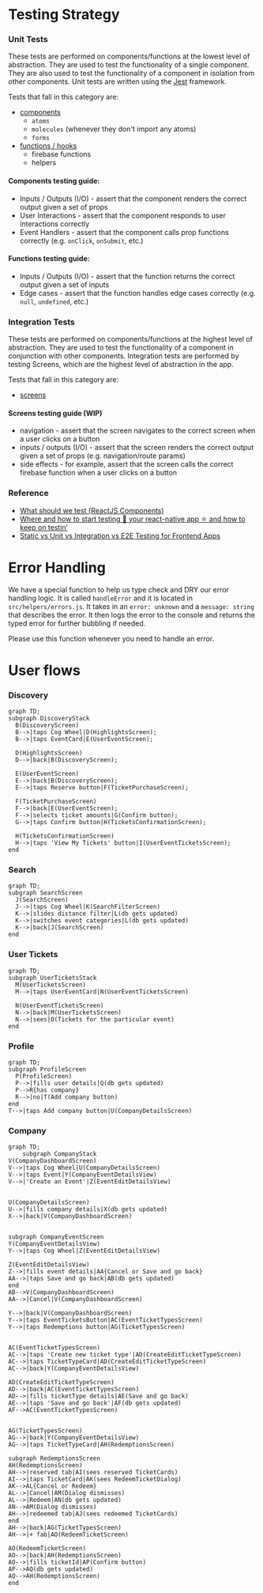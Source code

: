 # Testing Strategy 
### Unit Tests
These tests are performed on components/functions at the lowest level of abstraction. They are used to test the functionality of a single component. They are also used to test the functionality of a component in isolation from other components. Unit tests are written using the [Jest](https://jestjs.io/) framework. 

Tests that fall in this category are:
* [components](#components-testing-guide)
  * `atoms`
  * `molecules` (whenever they don't import any atoms)
  * `forms`
* [functions / hooks](#functions-testing-guide)
  * firebase functions
  * helpers

#### Components testing guide:
* Inputs / Outputs (I/O) - assert that the component renders the correct output given a set of props
* User Interactions - assert that the component responds to user interactions correctly
* Event Handlers - assert that the component calls prop functions correctly (e.g. `onClick`, `onSubmit`, etc.)

#### Functions testing guide:
* Inputs / Outputs (I/O) - assert that the function returns the correct output given a set of inputs
* Edge cases - assert that the function handles edge cases correctly (e.g. `null`, `undefined`, etc.)

### Integration Tests
These tests are performed on components/functions at the highest level of abstraction. They are used to test the functionality of a component in conjunction with other components. Integration tests are performed by testing Screens, which are the highest level of abstraction in the app.

Tests that fall in this category are:
* [screens](#screens-testing-guide)

#### Screens testing guide (WIP)
* navigation - assert that the screen navigates to the correct screen when a user clicks on a button
* inputs / outputs (I/O) - assert that the screen renders the correct output given a set of props (e.g. navigation/route params)
* side effects - for example, assert that the screen calls the correct firebase function when a user clicks on a button

### Reference
* [What should we test (ReactJS Components)](https://hackernoon.com/what-should-we-test-reactjs-components-647ded674928)
* [Where and how to start testing 🧪 your react-native app ⚛️ and how to keep on testin’](https://medium.com/@stevegalili/where-and-how-to-start-testing-your-react-native-app-%EF%B8%8F-and-how-to-keep-on-testin-ec3464fb9b41)
* [Static vs Unit vs Integration vs E2E Testing for Frontend Apps](https://kentcdodds.com/blog/static-vs-unit-vs-integration-vs-e2e-tests)

# Error Handling
We have a special function to help us type check and DRY our error handling logic. It is called `handleError` and it is located in `src/helpers/errors.js`. It takes in an `error: unknown` and a `message: string` that describes the error. It then logs the error to the console and returns the typed error for further bubbling if needed. 

Please use this function whenever you need to handle an error.

# User flows

### Discovery
```mermaid
graph TD;
subgraph DiscoveryStack
  B(DiscoveryScreen)
  B-->|taps Cog Wheel|D(HighlightsScreen);
  B-->|taps EventCard|E(UserEventScreen);

  D(HighlightsScreen)
  D-->|back|B(DiscoveryScreen);

  E(UserEventScreen)
  E-->|back|B(DiscoveryScreen);
  E-->|taps Reserve button|F(TicketPurchaseScreen);

  F(TicketPurchaseScreen)
  F-->|back|E(UserEventScreen);
  F-->|selects ticket amounts|G(Confirm button);
  G-->|taps Confirm button|H(TicketsConfirmationScreen);

  H(TicketsConfirmationScreen)
  H-->|taps 'View My Tickets' button|I(UserEventTicketsScreen);
end
```

### Search
```mermaid
graph TD;
subgraph SearchScreen
  J(SearchScreen)
  J-->|taps Cog Wheel|K(SearchFilterScreen)
  K-->|slides distance filter|L(db gets updated)
  K-->|switches event categories|L(db gets updated)
  K-->|back|J(SearchScreen)
end
  ```

### User Tickets
```mermaid
graph TD;
subgraph UserTicketsStack
  M(UserTicketsScreen)
  M-->|taps UserEventCard|N(UserEventTicketsScreen)

  N(UserEventTicketsScreen)
  N-->|back|M(UserTicketsScreen)
  N-->|sees|O(Tickets for the particular event)
end
```

### Profile
```mermaid
graph TD;
subgraph ProfileScreen
  P(ProfileScreen)
  P-->|fills user details|Q(db gets updated)
  P-->R{has company}
  R-->|no|T(Add company button)
end
T-->|taps Add company button|U(CompanyDetailsScreen)
```

### Company
```mermaid
graph TD;
    subgraph CompanyStack
V(CompanyDashboardScreen)
V-->|taps Cog Wheel|U(CompanyDetailsScreen)
V-->|taps Event|Y(CompanyEventDetailsView)
V-->|'Create an Event'|Z(EventEditDetailsView)


U(CompanyDetailsScreen)
U-->|fills company details|X(db gets updated)
X-->|back|V(CompanyDashboardScreen)


subgraph CompanyEventScreen
Y(CompanyEventDetailsView)
Y-->|taps Cog Wheel|Z(EventEditDetailsView)

Z(EventEditDetailsView)
Z-->|fills event details|AA{Cancel or Save and go back}
AA-->|taps Save and go back|AB(db gets updated)
end
AB-->V(CompanyDashboardScreen)
AA-->|Cancel|V(CompanyDashboardScreen)

Y-->|back|V(CompanyDashboardScreen)
Y-->|taps EventTicketsButton|AC(EventTicketTypesScreen)
Y-->|taps Redemptions button|AG(TicketTypesScreen)


AC(EventTicketTypesScreen)
AC-->|taps 'Create new ticket type'|AD(CreateEditTicketTypeScreen)
AC-->|taps TicketTypeCard|AD(CreateEditTicketTypeScreen)
AC-->|back|Y(CompanyEventDetailsView)

AD(CreateEditTicketTypeScreen)
AD-->|back|AC(EventTicketTypesScreen)
AD-->|fills ticketType details|AE(Save and go back)
AE-->|taps 'Save and go back'|AF(db gets updated)
AF-->AC(EventTicketTypesScreen)


AG(TicketTypesScreen)
AG-->|back|Y(CompanyEventDetailsView)
AG-->|taps TicketTypeCard|AH(RedemptionsScreen)

subgraph RedemptionsScreen
AH(RedemptionsScreen)
AH-->|reserved tab|AI(sees reserved TicketCards)
AI-->|taps TicketCard|AK(sees RedeemTicketDialog)
AK-->AL{Cancel or Redeem}
AL-->|Cancel|AM(Dialog dismisses)
AL-->|Redeem|AN(db gets updated)
AN-->AM(Dialog dismisses)
AH-->|redeemed tab|AJ(sees redeemed TicketCards)
end
AH-->|back|AG(TicketTypesScreen)
AH-->|+ fab|AO(RedeemTicketScreen)

AO(RedeemTicketScreen)
AO-->|back|AH(RedemptionsScreen)
AO-->|fills ticketId|AP(Confirm button)
AP-->AQ(db gets updated)
AQ-->AH(RedemptionsScreen)
end
```
